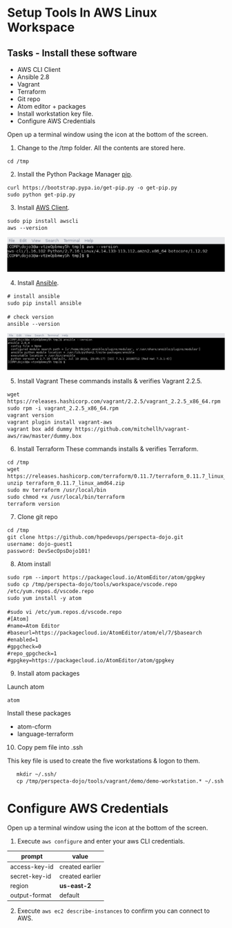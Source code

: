 # Setup Tools In AWS Linux Workspace


## Tasks - Install these software
* AWS CLI Client 
* Ansible 2.8
* Vagrant
* Terraform
* Git repo
* Atom editor + packages
* Install workstation key file.
* Configure AWS Credentials 

Open up a terminal window using the icon at the bottom of the screen.

1) Change to the /tmp folder.  All the contents are stored here. 

```
cd /tmp
```

2)  Install the Python Package Manager [pip](https://www.pypa.io/en/latest/). 

```
curl https://bootstrap.pypa.io/get-pip.py -o get-pip.py
sudo python get-pip.py
```

3)  Install [AWS Client](https://clients.amazonworkspaces.com/). 

```
sudo pip install awscli
aws --version
```
![AWS CLI Version](images/awscli_version.png)


4)  Install [Ansible](https://docs.ansible.com/). 

```
# install ansible
sudo pip install ansible

# check version
ansible --version
```
![Ansible Version](images/ansible_version.png)

5) Install Vagrant
These commands installs & verifies Vagrant 2.2.5.

```
wget https://releases.hashicorp.com/vagrant/2.2.5/vagrant_2.2.5_x86_64.rpm
sudo rpm -i vagrant_2.2.5_x86_64.rpm 
vagrant version
vagrant plugin install vagrant-aws
vagrant box add dummy https://github.com/mitchellh/vagrant-aws/raw/master/dummy.box
```

6) Install Terraform
These commands installs & verifies Terraform.

```
cd /tmp 
wget https://releases.hashicorp.com/terraform/0.11.7/terraform_0.11.7_linux_amd64.zip
unzip terraform_0.11.7_linux_amd64.zip 
sudo mv terraform /usr/local/bin 
sudo chmod +x /usr/local/bin/terraform 
terraform version
```

7) Clone git repo

```
cd /tmp							
git clone https://github.com/hpedevops/perspecta-dojo.git
username: dojo-guest1
password: DevSecOpsDojo101!
```									

8) Atom install

```
sudo rpm --import https://packagecloud.io/AtomEditor/atom/gpgkey
sudo cp /tmp/perspecta-dojo/tools/workspace/vscode.repo /etc/yum.repos.d/vscode.repo
sudo yum install -y atom

#sudo vi /etc/yum.repos.d/vscode.repo
#[Atom]
#name=Atom Editor
#baseurl=https://packagecloud.io/AtomEditor/atom/el/7/$basearch
#enabled=1
#gpgcheck=0
#repo_gpgcheck=1
#gpgkey=https://packagecloud.io/AtomEditor/atom/gpgkey
```



9) Install atom packages

Launch atom 
```
atom
```
Install these packages
*  atom-cform
*  language-terraform


10) Copy pem file into .ssh 

This key file is used to create the five workstations & logon to them.

```
   mkdir ~/.ssh/
   cp /tmp/perspecta-dojo/tools/vagrant/demo/demo-workstation.* ~/.ssh
```


# Configure AWS Credentials

Open up a terminal window using the icon at the bottom of the screen.

1) Execute `aws configure` and enter your aws CLI credentials.

| prompt | value |
|----|---|
| access-key-id	|   created earlier |
| secret-key-id	|  created earlier |
| region	| **us-east-2**|
| output-format	|   default |


2) Execute `aws ec2 describe-instances` to confirm you can connect to AWS.

